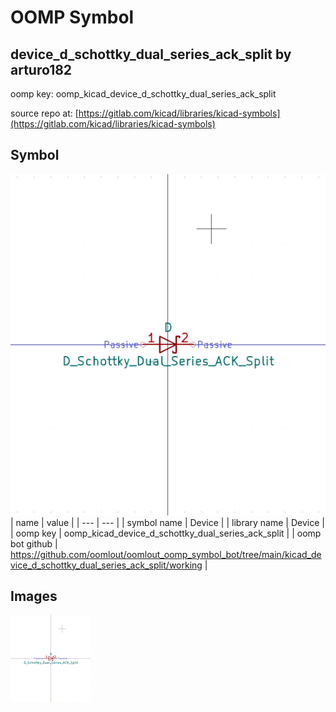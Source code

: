 # OOMP Symbol  
## device_d_schottky_dual_series_ack_split  by arturo182  
  
oomp key: oomp_kicad_device_d_schottky_dual_series_ack_split  
  
source repo at: [https://gitlab.com/kicad/libraries/kicad-symbols](https://gitlab.com/kicad/libraries/kicad-symbols)  
## Symbol  
  
[![working.png](working_600.png)](working.png)  
| name | value | 
| --- | --- | 
| symbol name | Device | 
| library name | Device | 
| oomp key | oomp_kicad_device_d_schottky_dual_series_ack_split | 
| oomp bot github | https://github.com/oomlout/oomlout_oomp_symbol_bot/tree/main/kicad_device_d_schottky_dual_series_ack_split/working | 
## Images  
  
[![working.png](working_140.png)](working.png)  
